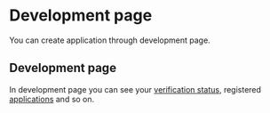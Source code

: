 # Development page

You can create application through development page. 

## Development page

In development page you can see your [verification status], registered [applications] and so on.

[verification status]: ../vendors/verification.md
[applications]: ../vendors/vendor_registration.md

